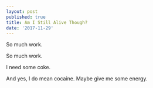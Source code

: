 ```yaml
---
layout: post
published: true
title: Am I Still Alive Though?
date: '2017-11-29'
---
```

So much work.

So much work.

I need some coke.

And yes, I do mean cocaine. Maybe give me some energy.